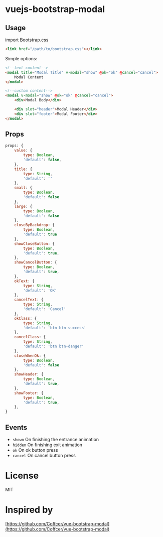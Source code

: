 # vuejs-bootstrap-modal

## Usage

import Bootstrap.css
``` html
<link href="/path/to/bootstrap.css"></link>
```

Simple options:
``` html
<!--text content-->
<modal title="Modal Title" v-modal="show" @ok="ok" @cancel="cancel">
    Modal Content
</modal>

<!--custom content-->
<modal v-modal="show" @ok="ok" @cancel="cancel">
    <div>Modal Body</div>

    <div slot="header">Modal Header</div>
    <div slot="footer">Modal Footer</div>
</modal>

```

## Props
``` javascript
props: {
    value: {
        type: Boolean,
        'default': false,
    },
    title: {
        type: String,
        'default': ''
    },
    small: {
        type: Boolean,
        'default': false
    },
    large: {
        type: Boolean,
        'default': false
    },
    closeByBackdrop: {
        type: Boolean,
        'default': true
    },
    showCloseButton: {
        type: Boolean,
        'default': true,
    },
    showCancelButton: {
        type: Boolean,
        'default': true,
    },
    okText: {
        type: String,
        'default': 'OK'
    },
    cancelText: {
        type: String,
        'default': 'Cancel'
    },
    okClass: {
        type: String,
        'default': 'btn btn-success'
    },
    cancelClass: {
        type: String,
        'default': 'btn btn-danger'
    },
    closeWhenOk: {
        type: Boolean,
        'default': false
    },
    showHeader: {
        type: Boolean,
        'default': true,
    },
    showFooter: {
        type: Boolean,
        'default': true,
    },
}
```

## Events

 - `shown` On finishing the entrance animation
 - `hidden` On finishing exit animation
 - `ok` On ok button press
 - `cancel` On cancel button press


# License
MIT

# Inspired by
[https://github.com/Coffcer/vue-bootstrap-modal](https://github.com/Coffcer/vue-bootstrap-modal)
